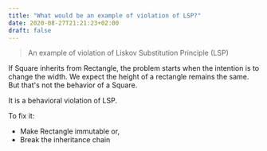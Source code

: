 ```yaml
---
title: "What would be an example of violation of LSP?"
date: 2020-08-27T21:21:23+02:00
draft: false
---
```


> An example of violation of Liskov Substitution Principle (LSP)

If Square inherits from Rectangle, the problem starts when the intention is to change the width. We expect the height of a rectangle remains the same. But that's not the behavior of a Square.

It is a behavioral violation of LSP.

To fix it:

- Make Rectangle immutable or,
- Break the inheritance chain

